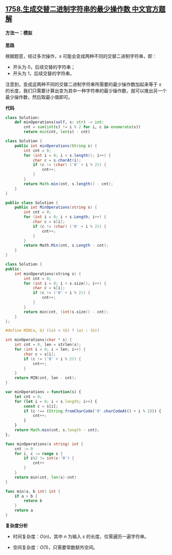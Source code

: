 ## [1758.生成交替二进制字符串的最少操作数 中文官方题解](https://leetcode.cn/problems/minimum-changes-to-make-alternating-binary-string/solutions/100000/sheng-cheng-jiao-ti-er-jin-zhi-zi-fu-chu-91c5)

#### 方法一：模拟

**思路**

根据题意，经过多次操作，$s$ 可能会变成两种不同的交替二进制字符串，即：

- 开头为 $0$，后续交替的字符串；
- 开头为 $1$，后续交替的字符串。

注意到，变成这两种不同的交替二进制字符串所需要的最少操作数加起来等于 $s$ 的长度，我们只需要计算出变为其中一种字符串的最少操作数，就可以推出另一个最少操作数，然后取最小值即可。

**代码**

```Python [sol1-Python3]
class Solution:
    def minOperations(self, s: str) -> int:
        cnt = sum(int(c) != i % 2 for i, c in enumerate(s))
        return min(cnt, len(s) - cnt)
```

```Java [sol1-Java]
class Solution {
    public int minOperations(String s) {
        int cnt = 0;
        for (int i = 0; i < s.length(); i++) {
            char c = s.charAt(i);
            if (c != (char) ('0' + i % 2)) {
                cnt++;
            }
        }
        return Math.min(cnt, s.length() - cnt);
    }
}
```

```C# [sol1-C#]
public class Solution {
    public int MinOperations(string s) {
        int cnt = 0;
        for (int i = 0; i < s.Length; i++) {
            char c = s[i];
            if (c != (char) ('0' + i % 2)) {
                cnt++;
            }
        }
        return Math.Min(cnt, s.Length - cnt);
    }
}
```

```C++ [sol1-C++]
class Solution {
public:
    int minOperations(string s) {
        int cnt = 0;
        for (int i = 0; i < s.size(); i++) {
            char c = s[i];
            if (c != ('0' + i % 2)) {
                cnt++;
            }
        }
        return min(cnt, (int)s.size() - cnt);
    }
};
```

```C [sol1-C]
#define MIN(a, b) ((a) < (b) ? (a) : (b))

int minOperations(char * s) {
    int cnt = 0, len = strlen(s);
    for (int i = 0; i < len; i++) {
        char c = s[i];
        if (c != ('0' + i % 2)) {
            cnt++;
        }
    }
    return MIN(cnt, len - cnt);
}
```

```JavaScript [sol1-JavaScript]
var minOperations = function(s) {
    let cnt = 0;
    for (let i = 0; i < s.length; i++) {
        const c = s[i];
        if (c !== (String.fromCharCode('0'.charCodeAt() + i % 2))) {
            cnt++;
        }
    }
    return Math.min(cnt, s.length - cnt);
};
```

```go [sol1-Golang]
func minOperations(s string) int {
    cnt := 0
    for i, c := range s {
        if i%2 != int(c-'0') {
            cnt++
        }
    }
    return min(cnt, len(s)-cnt)
}

func min(a, b int) int {
    if a > b {
        return b
    }
    return a
}
```

**复杂度分析**

- 时间复杂度：$O(n)$，其中 $n$ 为输入 $s$ 的长度，仅需遍历一遍字符串。

- 空间复杂度：$O(1)$，只需要常数额外空间。